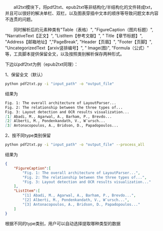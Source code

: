 &emsp;&emsp;all2txt模块下，将pdf2txt、epub2txt等非结构化/半结构化的文件转成txt，并且可以很好的解决单栏、双栏，以及图表穿插中文本的顺序等导致问题文本内容不连贯的问题。

&emsp;&emsp;同时解析后的元素种类有"Table（表格）", "FigureCaption（图片标题）", "NarrativeText【正文】", "ListItem【参考文献】", "
Title【章节标题】", "Address【邮箱地址】","PageBreak", "Header【页眉】", "Footer【页脚】", "UncategorizedText【arxiv竖排编号】", "
Image(图)", "Formula（公式）" 等，工具脚本提供保留全文，以及按照类别解析保存两种形式。

下边以pdf2txt为例（epub2txt同理）：

1、保留全文（默认）
```bash
python pdf2txt.py -i "input_path" -o "output_file"
```
结果为
```markdown
Fig. 1: The overall architecture of LayoutParser...
Fig. 2: The relationship between the three types of...
Fig. 3: Layout detection and OCR results visualization...
[1] Abadi, M., Agarwal, A., Barham, P., Brevdo...
[2] Alberti, M., Pondenkandath, V., W¨ursch...
[3] Antonacopoulos, A., Bridson, D., Papadopoulos...
```

2、按不同type类别保留
```bash
python pdf2txt.py -i "input_path" -o "output_file" --process_all
```
结果为
```json lines
{
    "FigureCaption":[
        "Fig. 1: The overall architecture of LayoutParser...",
        "Fig. 2: The relationship between the three types of...",
        "Fig. 3: Layout detection and OCR results visualization..."
    ],
    "ListItem":[
        "[1] Abadi, M., Agarwal, A., Barham, P., Brevdo...",
        "[2] Alberti, M., Pondenkandath, V., W¨ursch...",
        "[3] Antonacopoulos, A., Bridson, D., Papadopoulos..."
    ]
}
```
根据不同的type类别，用户可以自动选择提取哪种类型的数据